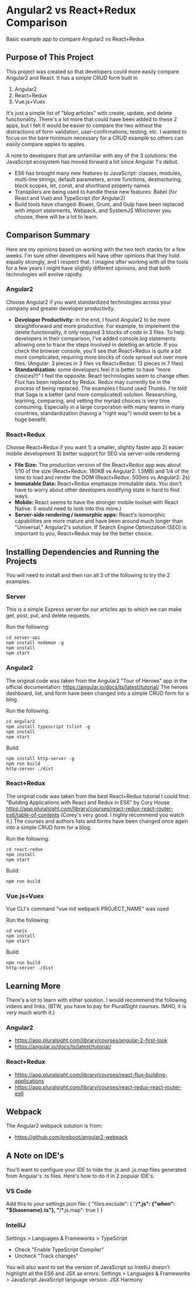 # Angular2 vs React+Redux Comparison 
Basic example app to compare Angular2 vs React+Redux


## Purpose of This Project

This project was created so that developers could more easily compare Angular2 and React. It has a simple CRUD form built in 
1. Angular2 
2. React+Redux 
3. Vue.js+Vuex

It's just a simple list of "blog articles" with create, update, and delete functionality. There's a lot more that could have been added to these 2 apps, but I felt it would be easier to compare the two without the distractions of form validation, user-confirmations, testing, etc. I wanted to focus on the bare minimum necessary for a CRUD example so others can easily compare apples to apples.

A note to developers that are unfamiliar with any of the 3 solutions: the JavaScript ecosystem has moved forward a lot since Angular 1's debut. 
- ES6 has brought many new features to JavaScript: classes, modules, multi-line strings, default parameters, arrow functions, destructuring, block scopes, let, const, and shorthand property names
- Transpilers are being used to handle these new features: Babel (for React and Vue) and TypeScript (for Angular2)
- Build tools have changed: Bower, Grunt, and Gulp have been replaced with import statements, Webpack, and SystemJS
Whichever you choose, there will be a lot to learn.



## Comparison Summary 
Here are my opinions based on working with the two tech stacks for a few weeks. I'm sure other developers will have other opinions that they hold equally strongly, and I respect that. I imagine after working with all the tools for a few years I might have slightly different opinions, and that both technologies will evolve rapidly. 

### Angular2 
Choose Angular2 if you want standardized technologies across your company and greater developer productivity.
- **Developer Productivity:** in the end, I found Angular2 to be more straightforward and more productive. For example, to implement the delete functionality, it only required 3 blocks of code in 3 files. To help developers in their comparison, I've added console.log statements allowing one to trace the steps involved in deleting an article. If you check the browser console, you'll see that React+Redux is quite a bit more complicated, requiring more blocks of code spread out over more files. (Angular: 3 pieces in 3 files vs React+Redux: 13 pieces in 7 files)
- **Standardization:** some developers feel it is better to have "more choices!!!" I feel the opposite. React technologies seem to change often. Flux has been replaced by Redux. Redux may currently be in the process of being replaced. The examples I found used Thunks. I'm told that Saga is a better (and more complicated) solution. Researching, learning, comparing, and vetting the myriad choices is very time consuming. Especially in a large corporation with many teams in many countries, standardization (having a "right way") would seem to be a huge benefit.


### React+Redux
Choose React+Redux if you want 1) a smaller, slightly faster app 2) easier mobile development 3) better support for SEO via server-side rendering  
- **File Size:** The production version of the React+Redux app was about 1/10 of the size (React+Redux: 180KB vs Angular2: 1.5MB) and 1/4 of the time to load and render the DOM (React+Redux: 500ms vs Angular2: 2s)
- **Immutable Data:** React+Redux emphasize immutable data. You don't have to worry about other developers modifying state in hard to find ways.
- **Mobile:** React seems to have the stronger mobile toolset with React Native. (I would need to look into this more.)
- **Server-side rendering / isomorphic apps:** React's isomorphic capabilities are more mature and have been around much longer than "Universal," Angular2's solution. If Search Engine Optimization (SEO) is important to you, React+Redux may be the better choice. 



## Installing Dependencies and Running the Projects 

You will need to install and then run all 3 of the following to try the 2 examples.

### Server
This is a simple Express server for our articles api to which we can make get, post, put, and delete requests.

Run the following:
```
cd server-api
npm install nodemon -g 
npm install
npm start
```


### Angular2
The original code was taken from the Angular2 "Tour of Heroes" app in the official documentation:
https://angular.io/docs/ts/latest/tutorial/
The heroes dashboard, list, and form have been changed into a simple CRUD form for a blog.

Run the following:
```
cd angular2
npm install typescript tslint -g
npm install
npm start
```

Build:
```
npm install http-server -g 
npm run build
http-server ./dist 
```

### React+Redux
The original code was taken from the best React+Redux tutorial I could find:
"Building Applications with React and Redux in ES6" by Cory House
https://app.pluralsight.com/library/courses/react-redux-react-router-es6/table-of-contents
(Corey's very good. I highly recommend you watch it.)
The courses and authors lists and forms have been changed once again into a simple CRUD form for a blog.

Run the following:
```
cd react-redux
npm install
npm start
```

Build: 
```
npm run build 
```

### Vue.js+Vuex
Vue CLI's command "vue init webpack PROJECT_NAME" was used

Run the following:
```
cd vuejs
npm install
npm start
```

Build: 
```
npm run build 
http-server ./dist 
```



## Learning More
There's a lot to learn with either solution. I would recommend the following videos and links. (BTW, you have to pay for PluralSight courses. IMHO, it is very much worth it.)

### Angular2
- https://app.pluralsight.com/library/courses/angular-2-first-look
- https://angular.io/docs/ts/latest/tutorial/

### React+Redux
- https://app.pluralsight.com/library/courses/react-flux-building-applications 
- https://app.pluralsight.com/library/courses/react-redux-react-router-es6 

## Webpack
The Angular2 webpack solution is from:
- https://github.com/preboot/angular2-webpack


## A Note on IDE's 
You'll want to configure your IDE to hide the .js and .js.map files generated from Angular's .ts files. Here's how to do it in 2 popular IDE's.

### VS Code
Add this to your settings.json file:
{
    "files.exclude": {
        "**/*.js": {"when": "$(basename).ts"},
        "**/*.js.map": true
    }
}

### IntelliJ
Settings > Languages & Frameworks > TypeScript 
- Check "Enable TypeScript Compiler"
- Uncheck "Track changes"

You will also want to set the version of JavaScript so IntelliJ doesn't highlight all the ES6 and JSX as errors:
Settings > Languages & Frameworks > JavaScript
JavaScript language version: JSX Harmony 
